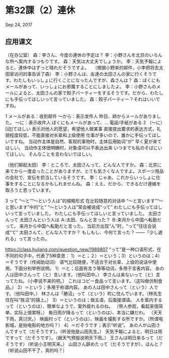 # 第32課（2）連休
Sep 24, 2017

## 应用课文
（在办公室）
森：李さん、今度の連休の予定は？
李：小野さんを北京のいろんな所へ案内するつもりです。
森：天気は大丈夫でしょうか。
李：天気予報によると、連休中はずっと晴れだそうですよ。
 
（根据小野来的邮件，小李把将去太田家访问的事告诉了森）
李：小野さんは、友達の太田さんの家に行くそうです。わたしもいっしょに行くことになったんですが、森さんは？
森：ぼくにもメールがあって、いっしょにお邪魔することにしましたよ。
李：小野さんのメールによると、太田さんの家で餃子パーティーをするそうです。だから、わたしにも手伝ってほしいって言っていました。
森：餃子パーティー？それはいいですね。

1
メールがある：收到邮件
～から：表示发件人
昨日、姉からメールがありました。
～に：表示收件人
ぼくにもメールがあって、…
電話/手紙がある
2
（～に）[动]てほしい
表示对他人的愿望，希望他人做某事
直接提出要求的表达方式，礼貌程度较低，不能直接对长辈和上级使用
仕事が多いので、誰かに手伝ってほしいですね。
当动作主体是自然、客观的事物时，主体后用助词“が”
早く夏が来てほしい。
当动作主体很明确时，对象语可以不表达出来
いつまでも私のそばにいてほしい。
そんなことを言わないでほしい。

（他们聊起太田）
李：ところで、太田さんって、どんな人ですか。
森：北京に来てから一度会ったことがありますが、とても気さくな人ですよ。スポーツ用品の会社で、宣伝を担当しているそうです。
李：じゃあ、これからいっしょに仕事をすることになるかもしれませんね。
森：ええ、だから、できるだけ連絡を取ろうと思っています。

3
って
“～と”“～という人は”的缩略形式
在比较随意的对话中
“～と言います”“～と思います”中的“と”
“～という人は”常会被说成“って”
わたしにも手伝ってほしいって言っていました。
わたしにも手伝ってほしいと言っていました。
太田さんって
太田さんという人は
Ａ:太田、なんと言った？
Ｂ:来月から中国へ転勤だって。
来月から中国へ転勤だと言った。
当前方出现“ん”时，“って”往往会说成“て”
太田さんて、どんな人ですか？
もしもし、今何て言った？
——「少し遅れる」って言ったの。

https://class.hujiang.com/question_new/1989807
“って”是一种口语形式，在不同的句子中，代表了5种意思：
1）＝と；２）＝という；3）というのは；4）＝そうです（传闻助动词）
语气比较随便，不适合于对长辈、上级的说话中使用。下面分别举例说明。
1）＝と；后面有言う等等动词，多用于言表内容。 
あの人は田中さんって（と）言います。（他叫田中。） 
李さんは来ないって（と）言ってたね。（小李说不来的吧。）
これはコピー食品って言います。（这叫做仿制食品。）
2）＝という；多用于称谓内容。 
あの人は田中さんって（という）人です。（他叫田中。） 
林さんは「勝沼」って（という）町に住んでいます。（林先生住在叫“胜沼”的镇上。）
3）＝というのは；做主语，后面接谓语。 
人を案内するって（というのは）、簡単なようで、案外疲れるのね。
（带人参观，看起来很简单，实际上很累呀。） 
毎日雨が降るって（というのは）、本当に嫌だわ。
（天天下雨，真讨厌。） 
映画村って（というのは）、映画を撮影する所ですか。（所谓电影城，是拍电影的地方吗？）
4）＝だそうです；表示“听说”。 
あの人が山田さんですって（だそうです）。（听说他是山田先生。）
天気予報によると、明日は雨ですって（だそうです）。（据天气预报说明天下雨。） 
王さんは明日来るって（だそうです）（听说小王明天来。） 
山田さん辞めたって（だそうですが）、ほんと？（听说山田不干了，真的吗？）